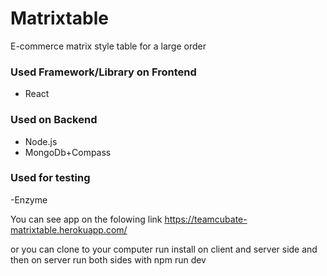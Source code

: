 # Matrixtable
E-commerce matrix style table for a large order

### Used Framework/Library on Frontend
- React

### Used on Backend
- Node.js
- MongoDb+Compass 

### Used for testing
-Enzyme

You can see app on the folowing link
https://teamcubate-matrixtable.herokuapp.com/

or you can clone to your computer run install on client and server side  and then on server run both sides with
npm run dev
